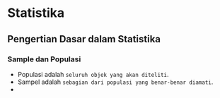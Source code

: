 # Statistika
## Pengertian Dasar dalam Statistika
### Sample dan Populasi
- Populasi adalah `seluruh objek yang akan diteliti`.
- Sampel adalah `sebagian dari populasi yang benar-benar diamati`.
- 

